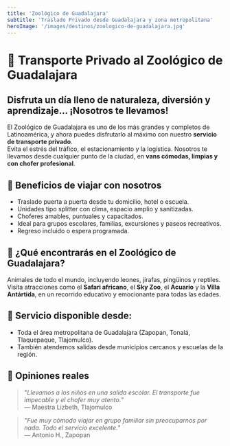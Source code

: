 ```yaml
---
title: 'Zoológico de Guadalajara'
subtitle: 'Traslado Privado desde Guadalajara y zona metropolitana'
heroImage: '/images/destinos/zoologico-de-guadalajara.jpg'
---
```


<!-- Vive un día inolvidable en el Zoológico de Guadalajara, con su famoso Safari, Sky Zoo, pingüinario y acuario. Una experiencia completa de naturaleza, educación y diversión.

Contrata tu traslado privado al zoológico y evita complicaciones. Transporte seguro para familias, grupos escolares y turistas. -->

# 🦁 Transporte Privado al Zoológico de Guadalajara

## Disfruta un día lleno de naturaleza, diversión y aprendizaje… ¡Nosotros te llevamos!

El Zoológico de Guadalajara es uno de los más grandes y completos de Latinoamérica, y ahora puedes disfrutarlo al máximo con nuestro **servicio de transporte privado**.  
Evita el estrés del tráfico, el estacionamiento y la logística. Nosotros te llevamos desde cualquier punto de la ciudad, en **vans cómodas, limpias y con chofer profesional**.


## 🚐 Beneficios de viajar con nosotros

- Traslado puerta a puerta desde tu domicilio, hotel o escuela.  
- Unidades tipo splitter con clima, espacio amplio y sanitizadas.  
- Choferes amables, puntuales y capacitados.  
- Ideal para grupos escolares, familias, excursiones y paseos recreativos.  
- Regreso incluido o espera programada.


## 🐾 ¿Qué encontrarás en el Zoológico de Guadalajara?

Animales de todo el mundo, incluyendo leones, jirafas, pingüinos y reptiles.  
Visita atracciones como el **Safari africano**, el **Sky Zoo**, el **Acuario** y la **Villa Antártida**, en un recorrido educativo y emocionante para todas las edades.


## 📍 Servicio disponible desde:

- Toda el área metropolitana de Guadalajara (Zapopan, Tonalá, Tlaquepaque, Tlajomulco).  
- También atendemos salidas desde municipios cercanos y escuelas de la región.


## 💬 Opiniones reales

> "_Llevamos a los niños en una salida escolar. El transporte fue impecable y el chofer muy atento._"  
> — Maestra Lizbeth, Tlajomulco

> "_Fue muy cómodo viajar en grupo familiar sin preocuparnos por nada. Todo el servicio excelente._"  
> — Antonio H., Zapopan
